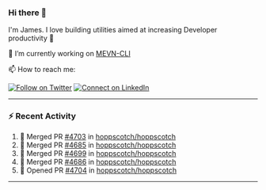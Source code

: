 ### Hi there 👋

I'm James. I love building utilities aimed at increasing Developer productivity :raised_hands: 

🔭 I’m currently working on [MEVN-CLI](https://github.com/madlabsinc/mevn-cli)

📫 How to reach me:

[![Follow on Twitter](https://img.shields.io/badge/--twitter?label=Twitter&logo=Twitter&style=social)](https://twitter.com/james_madhacks) [![Connect on LinkedIn](https://img.shields.io/badge/--linkedin?label=LinkedIn&logo=LinkedIn&style=social)](https://www.linkedin.com/in/jamesgeorge007)

---

### :zap: Recent Activity

<!--START_SECTION:activity-->
1. 🎉 Merged PR [#4703](https://github.com/hoppscotch/hoppscotch/pull/4703) in [hoppscotch/hoppscotch](https://github.com/hoppscotch/hoppscotch)
2. 🎉 Merged PR [#4685](https://github.com/hoppscotch/hoppscotch/pull/4685) in [hoppscotch/hoppscotch](https://github.com/hoppscotch/hoppscotch)
3. 🎉 Merged PR [#4699](https://github.com/hoppscotch/hoppscotch/pull/4699) in [hoppscotch/hoppscotch](https://github.com/hoppscotch/hoppscotch)
4. 🎉 Merged PR [#4686](https://github.com/hoppscotch/hoppscotch/pull/4686) in [hoppscotch/hoppscotch](https://github.com/hoppscotch/hoppscotch)
5. 💪 Opened PR [#4704](https://github.com/hoppscotch/hoppscotch/pull/4704) in [hoppscotch/hoppscotch](https://github.com/hoppscotch/hoppscotch)
<!--END_SECTION:activity-->

---

<!--
**jamesgeorge007/jamesgeorge007** is a ✨ _special_ ✨ repository because its `README.md` (this file) appears on your GitHub profile.

Here are some ideas to get you started:

- 🌱 I’m currently learning ...
- 👯 I’m looking to collaborate on ...
- 🤔 I’m looking for help with ...
- 💬 Ask me about ...
- 😄 Pronouns: ...
- ⚡ Fun fact: ...
-->
